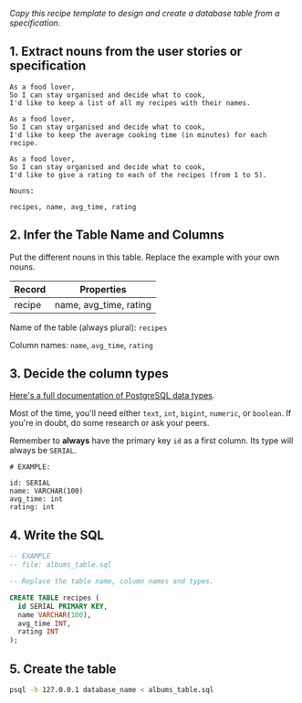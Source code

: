 _Copy this recipe template to design and create a database table from a specification._

## 1. Extract nouns from the user stories or specification

```
As a food lover,
So I can stay organised and decide what to cook,
I'd like to keep a list of all my recipes with their names.

As a food lover,
So I can stay organised and decide what to cook,
I'd like to keep the average cooking time (in minutes) for each recipe.

As a food lover,
So I can stay organised and decide what to cook,
I'd like to give a rating to each of the recipes (from 1 to 5).

```

```
Nouns:

recipes, name, avg_time, rating
```

## 2. Infer the Table Name and Columns

Put the different nouns in this table. Replace the example with your own nouns.

| Record                | Properties          |
| --------------------- | ------------------- |
| recipe                 | name, avg_time, rating |

Name of the table (always plural): `recipes`

Column names: `name`, `avg_time`, `rating`

## 3. Decide the column types

[Here's a full documentation of PostgreSQL data types](https://www.postgresql.org/docs/current/datatype.html).

Most of the time, you'll need either `text`, `int`, `bigint`, `numeric`, or `boolean`. If you're in doubt, do some research or ask your peers.

Remember to **always** have the primary key `id` as a first column. Its type will always be `SERIAL`.

```
# EXAMPLE:

id: SERIAL
name: VARCHAR(100)
avg_time: int
rating: int
```

## 4. Write the SQL

```sql
-- EXAMPLE
-- file: albums_table.sql

-- Replace the table name, column names and types.

CREATE TABLE recipes (
  id SERIAL PRIMARY KEY,
  name VARCHAR(100),
  avg_time INT,
  rating INT
);
```

## 5. Create the table

```bash
psql -h 127.0.0.1 database_name < albums_table.sql
```
